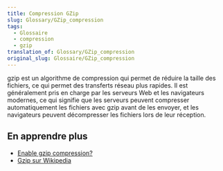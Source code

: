 ```yaml
---
title: Compression GZip
slug: Glossary/GZip_compression
tags:
  - Glossaire
  - compression
  - gzip
translation_of: Glossary/GZip_compression
original_slug: Glossaire/GZip_compression
---
```

gzip est un algorithme de compression qui permet de réduire la taille des fichiers, ce qui permet des transferts réseau plus rapides. Il est généralement pris en charge par les serveurs Web et les navigateurs modernes, ce qui signifie que les serveurs peuvent compresser automatiquement les fichiers avec gzip avant de les envoyer, et les navigateurs peuvent décompresser les fichiers lors de leur réception.

## En apprendre plus

- [Enable gzip compression?](https://varvy.com/pagespeed/enable-compression.html)
- [Gzip sur Wikipedia](https://fr.wikipedia.org/wiki/Gzip)
